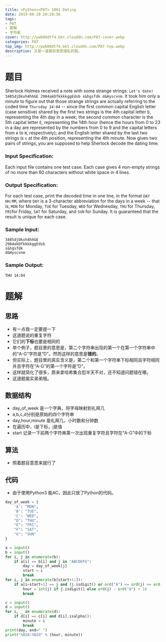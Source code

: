 ```yaml
---
title: <Python><PAT> 1061 Dating
date: 2019-08-28 20:29:56
tags: 
- PAT
- 题解
- 字符串
cover: http://pwb80dtf4.bkt.clouddn.com/PAT-cover.webp
categories: PAT
top_img: http://pwb80dtf4.bkt.clouddn.com/PAT-top.webp
description: 又是一道题目意思错乱的题。
---
```


# 题目

Sherlock Holmes received a note with some strange strings: `Let's date! 3485djDkxh4hhGE 2984akDfkkkkggEdsb s&hgsfdk d&Hyscvnm`. It took him only a minute to figure out that those strange strings are actually referring to the coded time `Thursday 14:04` -- since the first common capital English letter (case sensitive) shared by the first two strings is the 4th capital letter `D`, representing the 4th day in a week; the second common character is the 5th capital letter `E`, representing the 14th hour (hence the hours from 0 to 23 in a day are represented by the numbers from 0 to 9 and the capital letters from `A` to `N`, respectively); and the English letter shared by the last two strings is `s` at the 4th position, representing the 4th minute. Now given two pairs of strings, you are supposed to help Sherlock decode the dating time.

### Input Specification:

Each input file contains one test case. Each case gives 4 non-empty strings of no more than 60 characters without white space in 4 lines.

### Output Specification:

For each test case, print the decoded time in one line, in the format `DAY HH:MM`, where `DAY` is a 3-character abbreviation for the days in a week -- that is, `MON` for Monday, `TUE` for Tuesday, `WED` for Wednesday, `THU` for Thursday, `FRI`for Friday, `SAT` for Saturday, and `SUN` for Sunday. It is guaranteed that the result is unique for each case.

### Sample Input:

```in
3485djDkxh4hhGE 
2984akDfkkkkggEdsb 
s&hgsfdk 
d&Hyscvnm
```

### Sample Output:

```out
THU 14:04
```

# 题解

## 思路

+ 有一点我一定要提一下
+ 这道题说的重复字符
+ 它们的**下标**也要是相同的
+ 举个例子，题目里的意思是，第二个字符串出现的第一个在第一个字符串中的“A-G”字符是“D”。然而这样的意思是**错的**。
+ 但实际上，题目里的真实含义是，第二个和第一个字符串下标相同且字符相同并且字符在“A-G”的第一个字符是“D”。
+ 这样就简化了很多，原来拿哈希集合怼半天不对，还不知道问题错在哪。
+ 这道题属实弟弟哦。

## 数据结构

+ day_of_week 是一个字典，将字母映射到礼拜几
+ a,b,c,d分别是原始的四个字符串
+ day,hour,minute 是礼拜几，小时数和分钟数
+ 在遍历中，i是下标，j是值
+ start 记录一下前两个字符串第一次出现重复字符且字符在“A-G”中的下标

## 算法

+ 照着题目意思来就行了

## 代码

+ 由于使用Python3 能AC，因此只放了Python的代码。

```python
day_of_week = {
    'A': "MON",
    'B': "TUE",
    'C': "WED",
    "D": "THU",
    "E": "FRI",
    "F": "SAT",
    "G": "SUN"
}

a = input()
b = input()
for i, j in enumerate(b):
    if a[i] == b[i] and j in "ABCDEFG":
        day = day_of_week[j]
        start = i
        break
for i, j in enumerate(b[start+1:]):
    if a[i+start+1] == j and (j.isdigit() or ord("A") <= ord(j) <= ord("N")):
        hour = int(j) if j.isdigit() else ord(j) - ord("A") + 10
        break

c = input()
d = input()
for i, _ in enumerate(d):
    if d[i] == c[i] and d[i].isalpha():
        minute = i
        break
print(day, end=" ")
print("%02d:%02d" % (hour, minute))

```

